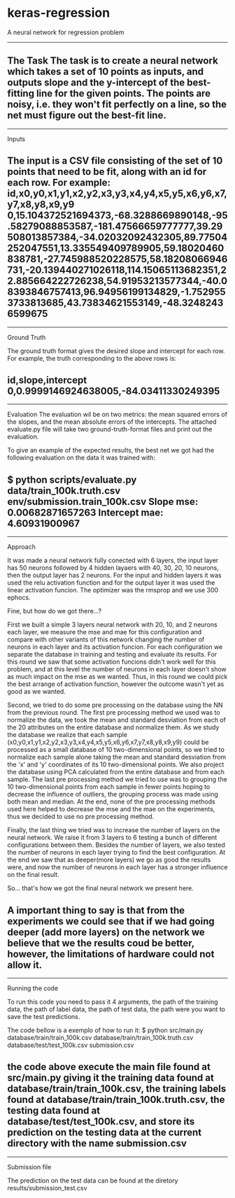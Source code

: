 # keras-regression
A neural network for regression problem

-------------------------
The Task
The task is to create a neural network which takes a set of 10 points as inputs, and outputs slope and the y-intercept of the best-fitting line for the given points. The points are noisy, i.e. they won't fit perfectly on a line, so the net must figure out the best-fit line.
-------------------------

-------------------------
Inputs

The input is a CSV file consisting of the set of 10 points that need to be fit, along with an id for each row. For example:
id,x0,y0,x1,y1,x2,y2,x3,y3,x4,y4,x5,y5,x6,y6,x7,y7,x8,y8,x9,y9
0,15.104372521694373,-68.3288669890148,-95.58279088853587,-181.47566659777777,39.29508013857384,-34.02032092432305,89.77504252047551,13.335549409789905,59.18020460838781,-27.745988520228575,58.18208066946731,-20.139440271026118,114.15065113682351,22.885664222726238,54.91953213577344,-40.08393846757413,96.94956199134829,-1.7529553733813685,43.73834621553149,-48.32482436599675
-------------------------

-------------------------
Ground Truth

The ground truth format gives the desired slope and intercept for each row. For example, the truth corresponding to the above rows is:

id,slope,intercept
0,0.9999146924638005,-84.03411330249395
-------------------------

-------------------------
Evaluation
The evaluation wil be on two metrics: the mean squared errors of the slopes, and the mean absolute errors of the intercepts. The attached evaluate.py file will take two ground-truth-format files and print out the evaluation.

To give an example of the expected results, the best net we got had the following evaluation on the data it was trained with:

$ python scripts/evaluate.py data/train_100k.truth.csv env/submission.train_100k.csv
Slope mse: 0.00682871657263
Intercept mae: 4.60931900967
-------------------------

-------------------------
Approach

It was made a neural network fully conected with 6 layers, the input layer has 50 neurons followed by 4 hidden layaers with 40, 30, 20, 10 neurons, then the output layer has 2 neurons. For the input and hidden layers it was used the relu activation function and for the output layer it was used the linear activation funcion. The optimizer was the rmsprop and we use 300 ephocs.

Fine, but how do we got there...?

First we built a simple 3 layers neural network with 20, 10, and 2 neurons each layer, we measure the mse and mae for this configuration and compare with other variants of this network changing the number of neurons in each layer and its activation funcion. For each configuration we separate the database in training and testing and evaluate its results. For this round we saw that some activation funcions didn't work well for this problem, and at this level the number of neurons in each layer doesn't show as much impact on the mse as we wanted. Thus, in this round we could pick the best arrange of activation function, however the outcome wasn't yet as good as we wanted.

Second, we tried to do some pre processing on the database using the NN from the previous round. The first pre processing method we used was to normalize the data, we took the mean and standard desviation from each of the 20 attributes on the entire database and normalize them. As we study the database we realize that each sample (x0,y0,x1,y1,x2,y2,x3,y3,x4,y4,x5,y5,x6,y6,x7,y7,x8,y8,x9,y9) could be processed as a small database of 10 two-dimensional points, so we tried to normalize each sample alone taking the mean and standard desviation from the 'x' and 'y' coordinates of its 10 two-dimensional points. We also project the database using PCA calculated from the entire database and from each sample. The last pre processing method we tried to use was to grouping the 10 two-dimensional points from each sample in fewer points hoping to decrease the influence of outliers, the grouping process was made using both mean and median. At the end, none of the pre processing methods used here helped to decrease the mse and the mae on the experiments, thus we decided to use no pre processing method.

Finally, the last thing we tried was to increase the number of layers on the neural network. We raise it from 3 layers to 6  testing a bunch of different configurations between them. Besides the number of layers, we also tested the number of neurons in each layer trying to find the best configuration. At the end we saw that as deeper(more layers) we go as good the results were, and now the number of neurons in each layer has a stronger influence on the final result. 

So... that's how we got the final neural network we present here. 

A important thing to say is that from the experiments we could see that if we had going deeper (add more layers) on the network we believe that we the results coud be better, however, the limitations of hardware could not allow it.
-------------------------

-------------------------
Running the code

To run this code you need to pass it 4 arguments, the path of the training data, the path of label data, the path of test data, the path were you want to save the test predictions.

The code bellow is a exemplo of how to run it:
$ python src/main.py database/train/train_100k.csv database/train/train_100k.truth.csv database/test/test_100k.csv submission.csv

the code above execute the main file found at src/main.py giving it the training data found at database/train/train_100k.csv, the training labels found at database/train/train_100k.truth.csv, the testing data found at database/test/test_100k.csv, and store its prediction on the testing data at the current directory with the name submission.csv
-------------------------

-------------------------
Submission file

The prediction on the test data can be found at the diretory results/submission_test.csv
